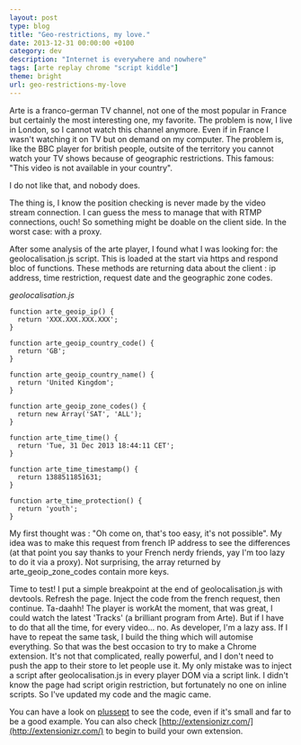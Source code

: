 ```yaml
---
layout: post
type: blog
title: "Geo-restrictions, my love."
date: 2013-12-31 00:00:00 +0100
category: dev
description: "Internet is everywhere and nowhere"
tags: [arte replay chrome "script kiddle"]
theme: bright
url: geo-restrictions-my-love
---
```

Arte is a franco-german TV channel, not one of the most popular in France but certainly the most interesting one, my favorite. The problem is now, I live in London, so I cannot watch this channel anymore. Even if in France I wasn't watching it on TV but on demand on my computer. The problem is, like the BBC player for british people, outsite of the territory you cannot watch your TV shows because of geographic restrictions. This famous: "This video is not available in your country".

I do not like that, and nobody does.

The thing is, I know the position checking is never made by the video stream connection. I can guess the mess to manage that with RTMP connections, ouch! So something might be doable on the client side. In the worst case: with a proxy.

After some analysis of the arte player, I found what I was looking for: the geolocalisation.js script. This is loaded at the start via https and respond bloc of functions. These methods are returning data about the client : ip address, time restriction, request date and the geographic zone codes.

*geolocalisation.js*

```
function arte_geoip_ip() {
  return 'XXX.XXX.XXX.XXX';
}

function arte_geoip_country_code() {
  return 'GB';
}

function arte_geoip_country_name() {
  return 'United Kingdom';
}

function arte_geoip_zone_codes() {
  return new Array('SAT', 'ALL');
}

function arte_time_time() {
  return 'Tue, 31 Dec 2013 18:44:11 CET';
}

function arte_time_timestamp() {
  return 1388511851631;
}

function arte_time_protection() {
  return 'youth';
}
```

My first thought was : "Oh come on, that's too easy, it's not possible". My idea was to make this request from french IP address to see the differences (at that point you say thanks to your French nerdy friends, yay I'm too lazy to do it via a proxy). Not surprising, the array returned by arte_geoip_zone_codes contain more keys.

Time to test!
I put a simple breakpoint at the end of geolocalisation.js with devtools. Refresh the page. Inject the code from the french request, then continue. Ta-daahh! The player is workAt the moment, that was great, I could watch the latest 'Tracks' (a brilliant program from Arte). But if I have to do that all the time, for every video... no. As developer, I'm a lazy ass. If I have to repeat the same task, I build the thing which will automise everything. So that was the best occasion to try to make a Chrome extension. It's not that complicated, really powerful, and I don't need to push the app to their store to let people use it. My only mistake was to inject a script after geolocalisation.js in every player DOM via a script link. I didn't know the page had script origin restriction, but fortunately no one on inline scripts. So I've updated my code and the magic came.

You can have a look on [plussept](https://github.com/maxwellito/plussept) to see the code, even if it's small and far to be a good example. You can also check [http://extensionizr.com/](http://extensionizr.com/) to begin to build your own extension.
